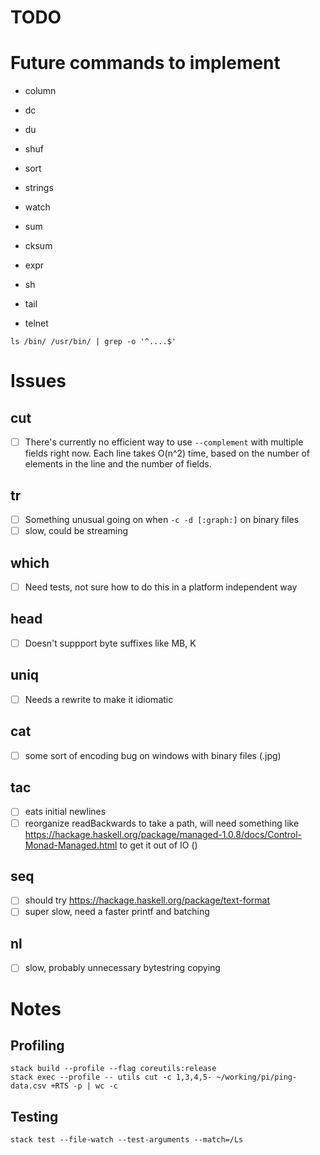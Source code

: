 # TODO

# Future commands to implement

* column
* dc
* du
* shuf
* sort
* strings
* watch
* sum
* cksum

* expr
* sh
* tail
* telnet

`ls /bin/ /usr/bin/ | grep -o '^....$'`

# Issues

## cut
- [ ] There's currently no efficient way to use `--complement` with multiple fields
  right now. Each line takes O(n^2) time, based on the number of elements in the line
  and the number of fields.

## tr
- [ ] Something unusual going on when `-c -d [:graph:]` on binary files
- [ ] slow, could be streaming

## which
- [ ] Need tests, not sure how to do this in a platform independent way

## head
- [ ] Doesn't suppport byte suffixes like MB, K

## uniq
- [ ] Needs a rewrite to make it idiomatic

## cat
- [ ] some sort of encoding bug on windows with binary files (.jpg)

## tac
- [ ] eats initial newlines
- [ ] reorganize readBackwards to take a path, will need something like
  https://hackage.haskell.org/package/managed-1.0.8/docs/Control-Monad-Managed.html
  to get it out of IO ()

## seq
- [ ] should try https://hackage.haskell.org/package/text-format
- [ ] super slow, need a faster printf and batching

## nl
- [ ] slow, probably unnecessary bytestring copying

# Notes

## Profiling
```
stack build --profile --flag coreutils:release
stack exec --profile -- utils cut -c 1,3,4,5- ~/working/pi/ping-data.csv +RTS -p | wc -c
```

## Testing
```
stack test --file-watch --test-arguments --match=/Ls
```
